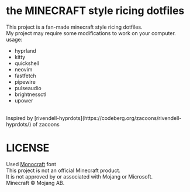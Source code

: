 # the MINECRAFT style ricing dotfiles
This project is a fan-made minecraft style ricing dotfiles.<br>
My project may require some modifications to work on your computer.<br>
usage:
- hyprland
- kitty
- quickshell
- neovim
- fastfetch
- pipewire
- pulseaudio
- brightnessctl
- upower
<br>
Inspired by [rivendell-hyprdots](https://codeberg.org/zacoons/rivendell-hyprdots/) of zacoons<br>

# LICENSE
Used [Monocraft](https://github.com/IdreesInc/Monocraft) font<br>
This project is not an official Minecraft product.<br>
It is not approved by or associated with Mojang or Microsoft.<br>
Minecraft © Mojang AB.
